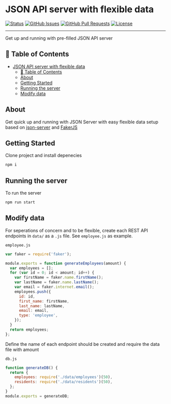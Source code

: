 # JSON API server with flexible data

[![Status](https://img.shields.io/badge/status-active-success.svg)]()
[![GitHub Issues](https://img.shields.io/github/issues/bgpedersen/json-server-with-data.svg)](https://github.com/bgpedersen/json-server-with-data/issues)
[![GitHub Pull Requests](https://img.shields.io/github/issues-pr/bgpedersen/json-server-with-data.svg)](https://github.com/bgpedersen/json-server-with-data/pulls)
[![License](https://img.shields.io/badge/license-MIT-blue.svg)](/LICENSE)

---

Get up and running with pre-filled JSON API server

## 📝 Table of Contents

- [JSON API server with flexible data](#json-api-server-with-flexible-data)
  - [📝 Table of Contents](#%f0%9f%93%9d-table-of-contents)
  - [About](#about)
  - [Getting Started](#getting-started)
  - [Running the server](#running-the-server)
  - [Modify data](#modify-data)

## About

Get quick up and running with JSON Server with easy flexible data setup based on [json-server](https://github.com/typicode/json-server) and [FakerJS](https://github.com/marak/Faker.js/)

## Getting Started

Clone project and install depenecies

```bash
npm i
```

## Running the server

To run the server

```bash
npm run start
```

## Modify data

For seperations of concern and to be flexible, create each REST API endpoints in `data/` as a `.js` file. See `employee.js` as example.

`employee.js`

```javascript
var faker = require('faker');

module.exports = function generateEmployees(amount) {
  var employees = [];
  for (var id = 0; id < amount; id++) {
    var firstName = faker.name.firstName();
    var lastName = faker.name.lastName();
    var email = faker.internet.email();
    employees.push({
      id: id,
      first_name: firstName,
      last_name: lastName,
      email: email,
      type: 'employee',
    });
  }
  return employees;
};
```

Define the name of each endpoint should be created and require the data file with amount

`db.js`

```javascript
function generateDB() {
  return {
    employees: require('./data/employees')(50),
    residents: require('./data/residents')(50),
  };
}
module.exports = generateDB;
```
